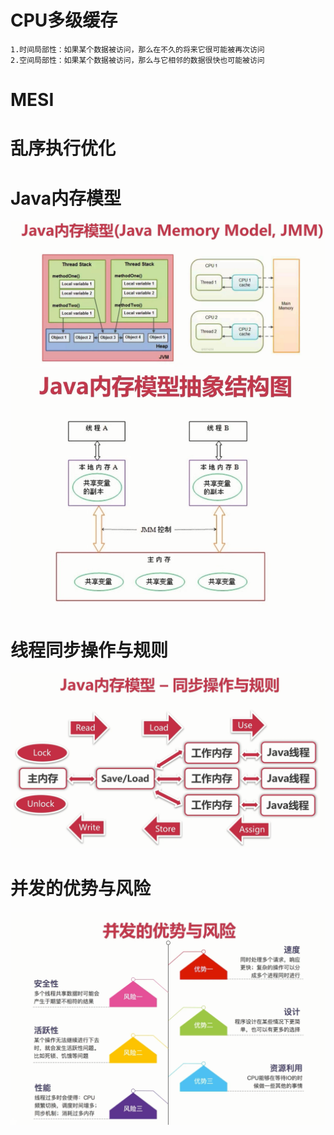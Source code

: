 # CPU多级缓存

    1.时间局部性：如果某个数据被访问，那么在不久的将来它很可能被再次访问
    2.空间局部性：如果某个数据被访问，那么与它相邻的数据很快也可能被访问

# MESI

# 乱序执行优化

# Java内存模型
![](./picture/java内存模型.png)
![](./picture/java内存模型抽象结构图.png)

# 线程同步操作与规则
![](./picture/同步操作与规则.png)

# 并发的优势与风险
![](./picture/并发的优势与风险.png)